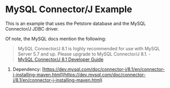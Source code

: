 # MySQL Connector/J Example

This is an example that uses the Petstore database and the MySQL Connector/J JDBC driver.

Of note, the MySQL docs mention the following:

> MySQL Connector/J 8.1 is highly recommended for use with MySQL Server 5.7 and up. Please upgrade to MySQL Connector/J 8.1. - [MySQL Connector/J 8.1 Developer Guide](https://dev.mysql.com/doc/connector-j/8.1/en/)

1. Dependency: [https://dev.mysql.com/doc/connector-j/8.1/en/connector-j-installing-maven.html](https://dev.mysql.com/doc/connector-j/8.1/en/connector-j-installing-maven.html)